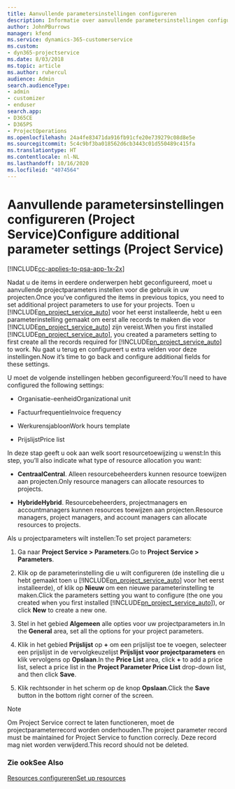 ```yaml
---
title: Aanvullende parametersinstellingen configureren
description: Informatie over aanvullende parametersinstellingen configureren in Project Service
author: JohnPBurrows
manager: kfend
ms.service: dynamics-365-customerservice
ms.custom:
- dyn365-projectservice
ms.date: 8/03/2018
ms.topic: article
ms.author: ruhercul
audience: Admin
search.audienceType:
- admin
- customizer
- enduser
search.app:
- D365CE
- D365PS
- ProjectOperations
ms.openlocfilehash: 24a4fe83471da916fb91cfe20e739279c08d8e5e
ms.sourcegitcommit: 5c4c9bf3ba018562d6cb3443c01d550489c415fa
ms.translationtype: HT
ms.contentlocale: nl-NL
ms.lasthandoff: 10/16/2020
ms.locfileid: "4074564"
---
```

# <a name="configure-additional-parameter-settings-project-service"></a><span data-ttu-id="f054f-103">Aanvullende parametersinstellingen configureren (Project Service)</span><span class="sxs-lookup"><span data-stu-id="f054f-103">Configure additional parameter settings (Project Service)</span></span>

[!INCLUDE[cc-applies-to-psa-app-1x-2x](../includes/cc-applies-to-psa-app-1x-2x.md)]

<span data-ttu-id="f054f-104">Nadat u de items in eerdere onderwerpen hebt geconfigureerd, moet u aanvullende projectparameters instellen voor die gebruik in uw projecten.</span><span class="sxs-lookup"><span data-stu-id="f054f-104">Once you’ve configured the items in previous topics, you need to set additional project parameters to use for your projects.</span></span> <span data-ttu-id="f054f-105">Toen u [!INCLUDE[pn_project_service_auto](../includes/pn-project-service-auto.md)] voor het eerst installeerde, hebt u een parameterinstelling gemaakt om eerst alle records te maken die voor [!INCLUDE[pn_project_service_auto](../includes/pn-project-service-auto.md)] zijn vereist.</span><span class="sxs-lookup"><span data-stu-id="f054f-105">When you first installed [!INCLUDE[pn_project_service_auto](../includes/pn-project-service-auto.md)], you created a parameters setting to first create all the records required for [!INCLUDE[pn_project_service_auto](../includes/pn-project-service-auto.md)] to work.</span></span> <span data-ttu-id="f054f-106">Nu gaat u terug en configureert u extra velden voor deze instellingen.</span><span class="sxs-lookup"><span data-stu-id="f054f-106">Now it’s time to go back and configure additional fields for these settings.</span></span>  
  
 <span data-ttu-id="f054f-107">U moet de volgende instellingen hebben geconfigureerd:</span><span class="sxs-lookup"><span data-stu-id="f054f-107">You’ll need to have configured the following settings:</span></span>  
  
-   <span data-ttu-id="f054f-108">Organisatie-eenheid</span><span class="sxs-lookup"><span data-stu-id="f054f-108">Organizational unit</span></span>  
  
-   <span data-ttu-id="f054f-109">Factuurfrequentie</span><span class="sxs-lookup"><span data-stu-id="f054f-109">Invoice frequency</span></span>  
  
-   <span data-ttu-id="f054f-110">Werkurensjabloon</span><span class="sxs-lookup"><span data-stu-id="f054f-110">Work hours template</span></span>  
  
-   <span data-ttu-id="f054f-111">Prijslijst</span><span class="sxs-lookup"><span data-stu-id="f054f-111">Price list</span></span>  
 
<span data-ttu-id="f054f-112">In deze stap geeft u ook aan welk soort resourcetoewijzing u wenst:</span><span class="sxs-lookup"><span data-stu-id="f054f-112">In this step, you’ll also indicate what type of resource allocation you want:</span></span>  
  
- <span data-ttu-id="f054f-113">**Centraal**</span><span class="sxs-lookup"><span data-stu-id="f054f-113">**Central**.</span></span> <span data-ttu-id="f054f-114">Alleen resourcebeheerders kunnen resource toewijzen aan projecten.</span><span class="sxs-lookup"><span data-stu-id="f054f-114">Only resource managers can allocate resources to projects.</span></span>  
  
- <span data-ttu-id="f054f-115">**Hybride**</span><span class="sxs-lookup"><span data-stu-id="f054f-115">**Hybrid**.</span></span> <span data-ttu-id="f054f-116">Resourcebeheerders, projectmanagers en accountmanagers kunnen resources toewijzen aan projecten.</span><span class="sxs-lookup"><span data-stu-id="f054f-116">Resource managers, project managers, and account managers can allocate resources to projects.</span></span>  
  
 
<span data-ttu-id="f054f-117">Als u projectparameters wilt instellen:</span><span class="sxs-lookup"><span data-stu-id="f054f-117">To set project parameters:</span></span>  
  
1. <span data-ttu-id="f054f-118">Ga naar **Project Service > Parameters**.</span><span class="sxs-lookup"><span data-stu-id="f054f-118">Go to **Project Service > Parameters**.</span></span>  
  
2. <span data-ttu-id="f054f-119">Klik op de parameterinstelling die u wilt configureren (de instelling die u hebt gemaakt toen u [!INCLUDE[pn_project_service_auto](../includes/pn-project-service-auto.md)] voor het eerst installeerde), of klik op **Nieuw** om een nieuwe parameterinstelling te maken.</span><span class="sxs-lookup"><span data-stu-id="f054f-119">Click the parameters setting you want to configure (the one you created when you first installed [!INCLUDE[pn_project_service_auto](../includes/pn-project-service-auto.md)]), or click **New** to create a new one.</span></span>  
  
3. <span data-ttu-id="f054f-120">Stel in het gebied **Algemeen** alle opties voor uw projectparameters in.</span><span class="sxs-lookup"><span data-stu-id="f054f-120">In the **General** area, set all the options for your project parameters.</span></span>  
  
4. <span data-ttu-id="f054f-121">Klik in het gebied **Prijslijst** op **+** om een prijslijst toe te voegen, selecteer een prijslijst in de vervolgkeuzelijst **Prijslijst voor projectparameters** en klik vervolgens op **Opslaan**.</span><span class="sxs-lookup"><span data-stu-id="f054f-121">In the **Price List** area, click **+** to add a price list, select a price list in the **Project Parameter Price List** drop-down list, and then click **Save**.</span></span>  
  
5. <span data-ttu-id="f054f-122">Klik rechtsonder in het scherm op de knop **Opslaan**.</span><span class="sxs-lookup"><span data-stu-id="f054f-122">Click the **Save** button in the bottom right corner of the screen.</span></span>  

> [!NOTE]
> <span data-ttu-id="f054f-123">Om Project Service correct te laten functioneren, moet de projectparameterrecord worden onderhouden.</span><span class="sxs-lookup"><span data-stu-id="f054f-123">The project parameter record must be maintained for Project Service to function correcly.</span></span> <span data-ttu-id="f054f-124">Deze record mag niet worden verwijderd.</span><span class="sxs-lookup"><span data-stu-id="f054f-124">This record should not be deleted.</span></span>

### <a name="see-also"></a><span data-ttu-id="f054f-125">Zie ook</span><span class="sxs-lookup"><span data-stu-id="f054f-125">See Also</span></span>  
 [<span data-ttu-id="f054f-126">Resources configureren</span><span class="sxs-lookup"><span data-stu-id="f054f-126">Set up resources</span></span>](../psa/set-up-resources.md)

